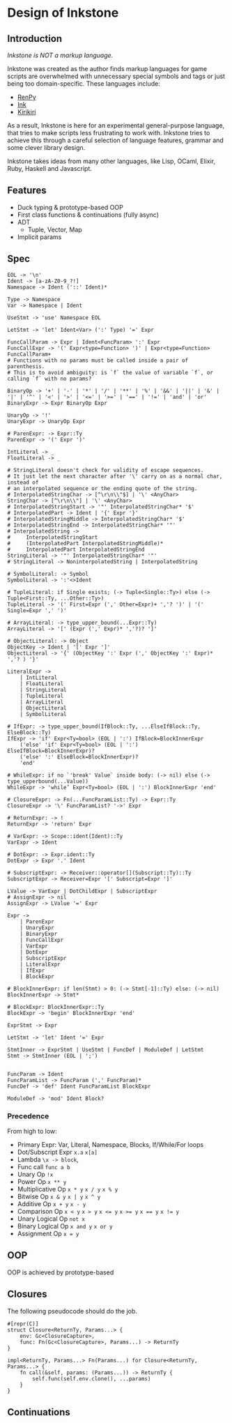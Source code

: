# Design of Inkstone

## Introduction

_Inkstone is NOT a markup language._

Inkstone was created as the author finds markup languages for game scripts are overwhelmed with unnecessary special symbols and tags or just being too domain-specific. These languages include:

- [RenPy](https://www.renpy.org/)
- [Ink](https://github.com/inkie/ink)
- [Kirikiri](http://kirikirikag.sourceforge.net/contents/index.html)

As a result, Inkstone is here for an experimental general-purpose language, that tries to make scripts less frustrating to work with. Inkstone tries to achieve this through a careful selection of language features, grammar and some clever library design.

Inkstone takes ideas from many other languages, like Lisp, OCaml, Elixir, Ruby, Haskell and Javascript.

## Features

- Duck typing & prototype-based OOP
- First class functions & continuations (fully async)
- ADT
  - Tuple, Vector, Map
- Implicit params


## Spec

```
EOL -> '\n'
Ident -> [a-zA-Z0-9_?!]
Namespace -> Ident ('::' Ident)*

Type -> Namespace
Var -> Namespace | Ident

UseStmt -> 'use' Namespace EOL

LetStmt -> 'let' Ident<Var> (':' Type) '=' Expr

FuncCallParam -> Expr | Ident<FuncParam> ':' Expr
FuncCallExpr -> '(' Expr<type=Function> ')' | Expr<type=Function> FuncCallParam+
# Functions with no params must be called inside a pair of parenthesis.
# This is to avoid ambiguity: is `f` the value of variable `f`, or calling `f` with no params?

BinaryOp -> '+' | '-' | '*' | '/' | '**' | '%' | '&&' | '||' | '&' | '|' | '^' | '<' | '>' | '<=' | '>=' | '==' | '!=' | 'and' | 'or'
BinaryExpr -> Expr BinaryOp Expr

UnaryOp -> '!'
UnaryExpr -> UnaryOp Expr

# ParenExpr: -> Expr::Ty
ParenExpr -> '(' Expr ')'

IntLiteral -> _
FloatLiteral -> _

# StringLiteral doesn't check for validity of escape sequences.
# It just let the next character after '\' carry on as a normal char, instead of
# an interpolated sequence or the ending quote of the string.
# InterpolatedStringChar -> [^\r\n\\"$] | '\' <AnyChar>
StringChar -> [^\r\n\\"] | '\' <AnyChar>
# InterpolatedStringStart -> '"' InterpolatedStringChar* '$'
# InterpolatedPart -> Ident | '{' Expr '}'
# InterpolatedStringMiddle -> InterpolatedStringChar* '$'
# InterpolatedStringEnd -> InterpolatedStringChar* '"'
# InterpolatedString -> 
#     InterpolatedStringStart 
#     (InterpolatedPart InterpolatedStringMiddle)* 
#     InterpolatedPart InterpolatedStringEnd
StringLiteral -> '"' InterpolatedStringChar* '"'
# StringLiteral -> NoninterpolatedString | InterpolatedString

# SymbolLiteral: -> Symbol
SymbolLiteral -> ':'<>Ident

# TupleLiteral: if Single exists; (-> Tuple<Single::Ty>) else (-> Tuple<First::Ty, ...Other::Ty>)
TupleLiteral -> '(' First=Expr (',' Other=Expr)+ ','? ')' | '(' Single=Expr ',' ')'

# ArrayLiteral: -> type_upper_bound(...Expr::Ty)
ArrayLiteral -> '[' (Expr (',' Expr)* ','?)? ']'

# ObjectLiteral: -> Object
ObjectKey -> Ident | '[' Expr ']'
ObjectLiteral -> '{' (ObjectKey ':' Expr (',' ObjectKey ':' Expr)* ','? ) '}'

LiteralExpr -> 
    | IntLiteral 
    | FloatLiteral 
    | StringLiteral 
    | TupleLiteral 
    | ArrayLiteral 
    | ObjectLiteral
    | SymbolLiteral

# IfExpr: -> type_upper_bound(IfBlock::Ty, ...ElseIfBlock::Ty, ElseBlock::Ty)
IfExpr -> 'if' Expr<Ty=bool> (EOL | ':') IfBlock=BlockInnerExpr
    ('else' 'if' Expr<Ty=bool> (EOL | ':') ElseIfBlock=BlockInnerExpr)?
    ('else' ':' ElseBlock=BlockInnerExpr)?
    'end'

# WhileExpr: if no `'break' Value` inside body: (-> nil) else (-> type_upperbound(...Value))
WhileExpr -> 'while’ Expr<Ty=bool> (EOL | ':') BlockInnerExpr 'end'

# ClosureExpr: -> Fn(...FuncParamList::Ty) -> Expr::Ty
ClosureExpr -> '\' FuncParamList? '->' Expr

# ReturnExpr: -> !
ReturnExpr -> 'return' Expr

# VarExpr: -> Scope::ident(Ident)::Ty
VarExpr -> Ident

# DotExpr: -> Expr.ident::Ty
DotExpr -> Expr '.' Ident

# SubscriptExpr: -> Receiver::operator[](Subscript::Ty)::Ty
SubscriptExpr -> Receiver=Expr '[' Subscript=Expr ']'

LValue -> VarExpr | DotChildExpr | SubscriptExpr
# AssignExpr -> nil
AssignExpr -> LValue '=' Expr

Expr -> 
    | ParenExpr
    | UnaryExpr
    | BinaryExpr
    | FuncCallExpr
    | VarExpr
    | DotExpr
    | SubscriptExpr
    | LiteralExpr
    | IfExpr
    | BlockExpr

# BlockInnerExpr: if len(Stmt) > 0: (-> Stmt[-1]::Ty) else: (-> nil)
BlockInnerExpr -> Stmt*

# BlockExpr: BlockInnerExpr::Ty
BlockExpr -> 'begin' BlockInnerExpr 'end'

ExprStmt -> Expr

LetStmt -> 'let' Ident '=' Expr

StmtInner -> ExprStmt | UseStmt | FuncDef | ModuleDef | LetStmt
Stmt -> StmtInner (EOL | ';')


FuncParam -> Ident
FuncParamList -> FuncParam (',' FuncParam)*
FuncDef -> 'def' Ident FuncParamList BlockExpr

ModuleDef -> 'mod' Ident Block?
```

### Precedence

From high to low:

- Primary Expr: Var, Literal, Namespace, Blocks, If/While/For loops
- Dot/Subscript Expr `x.a` `x[a]`
- Lambda `\x -> block`, 
- Func call `func a b`
- Unary Op `!x`
- Power Op `x ** y`
- Multiplicative Op `x * y` `x / y` `x % y`
- Bitwise Op `x & y` `x | y` `x ^ y`
- Additive Op `x + y` `x - y`
- Comparison Op `x < y` `x > y` `x <= y` `x >= y` `x == y` `x != y`
- Unary Logical Op `not x`
- Binary Logical Op `x and y` `x or y`
- Assignment Op `x = y`

## OOP

OOP is achieved by prototype-based 

## Closures

The following pseudocode should do the job.

```
#[repr(C)]
struct Closure<ReturnTy, Params...> {
    env: Gc<ClosureCapture>,
    func: Fn(Gc<ClosureCapture>, Params...) -> ReturnTy
}

impl<ReturnTy, Params...> Fn(Params...) for Closure<ReturnTy, Params...> {
    fn call(&self, params: (Params...)) -> ReturnTy {
        self.func(self.env.clone(), ...params)
    }
}
```

## Continuations


